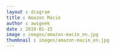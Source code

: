 ```yaml
---
layout : diagram
title : Amazon Macie
author : awsgeek
date : 2019-01-15
image : images/amazon-macie_en.jpg
thumbnail : images/amazon-macie_en.jpg
---
```

